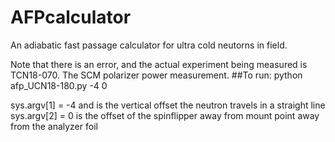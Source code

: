 # AFPcalculator
An adiabatic fast passage calculator for ultra cold neutorns in field.

Note that there is an error, and the actual experiment being measured is TCN18-070. The SCM polarizer power measurement.
##To run:
python afp_UCN18-180.py -4 0

sys.argv[1] = -4 and is the vertical offset the neutron travels in a straight line
sys.argv[2] = 0 is the offset of the spinflipper away from mount point away from the analyzer foil
